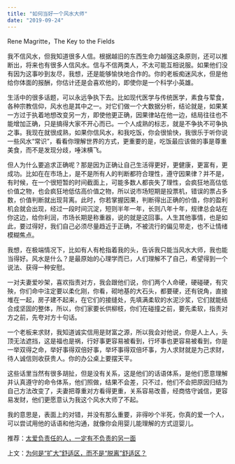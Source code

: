 ```yaml
---
title: "如何当好一个风水大师"
date: "2019-09-24"
---
```


Rene Magritte，The Key to the Fields

  

我不信风水，但我知道很多人信。根据越旧的东西生命力越强这条原则，还可以推断出，将来也有很多人信风水。信与不信两类人，不太可能互相说服。如果他们没有因为这事吵到友尽，我想，还是能够愉快地合作的。你的老板痴迷风水，但是他给你体面的报酬，你估计还是会喜欢他的，即使你是一个科学小英雄。

  

生活中的很多话题，可以永远争执下去。比如现代医学与传统医学，素食与荤食，各种宗教信仰，风水也是其中之一。对它们做一个大数据分析，结论就是，如果某一方过于执着地想改变另一方，即使他更正确，因果律站在他一边，结局往往也不能增加正确，只是搞得大家不开心而已。一个人成熟的标志，就是不争执不可争执之事。我现在就很成熟，如果你信风水，和我吃饭，你会很愉快，我很乐于听你说一些风水“常识”，看看你理解世界的方式，更重要的是，吃饭最应该做的事是尊重美食，而不是发现分歧，唾沫横飞。

  

但人为什么要追求正确呢？那是因为正确让自己生活得更好，更健康，更富有，更成功。比如在在市场上，是不是所有人的判断都符合理性，遵守因果律？并不是，有时候，在一个很短暂的时间截面上，可能多数人都丧失了理性，会疯狂地高估低价值之物，也会疯狂地低估高价值之物，所以说市场短期是投票机，错误的票占多数，价值判断就出现背离。此时，你若掌握因果，判断得出正确的价值，你的盈利机会就会出现，经过一段时间沉淀，短则半年一年，长则八年十年，规律总会站在你这边，给你利润，市场长期是称重器，说的就是这回事。人生其他事情，也是如此，要过得好，我们自己必须尽量趋近于正确，不被流行的偏见带走，也不让情绪模糊焦点。

  

我想，在极端情况下，比如有人有枪指着我的头，告诉我只能当风水大师，我也能当得好。风水是什么？是最原始的心理学而已，人们理解不了自己，希望得到一个说法、获得一种安慰。

  

一对夫妻爱吵架，喜欢指责对方，我会跟他们说，你们两个人命硬，硬碰硬，有灾殃，你们命中注定要以柔化刚，你看，砌地基的大石头，都要硬，还有锐角，直接堆在一起，房子建不起来，在它们的接缝处，先填满柔软的水泥沙浆，它们就能结合成坚固的整体，所以，你们家要长供柳枝，你们在碰撞之前，要先柔软，指责对方之前，先夸对方十句话。

  

一个老板来求财，我知道诚实信用是财富之源，所以我会对他说，你是人上人，头顶无法遮挡，这是福也是祸，行好事更容易被看到，行坏事也更容易被看到，你是一举双得之命，举好事得双倍好事，举坏事得双倍坏事，为人求财就是为己求财，待人诚信则收获贵人。你的办公桌上要摆天平。

  

这些话里当然有很多胡扯，但是没有关系，这是他们的话语体系，是他们愿意理解并认真遵守的命令体系，他们照做，结果不会差，只不过，他们不会把原因归结为自己方法改变了，夫妻把尊重对方看得更重，关系容易改善，经商恪守诚信，更容易发财，他们更愿意认为我这个风水大师了不起。

  

我的意思是，表面上的对错，并没有那么重要，非得吵个半死，你真的爱一个人，可以尝试用他的话语和他沟通，就像你会用婴儿能理解的方式逗婴儿。 

  

推荐：[太爱负责任的人，一定有不负责的另一面](http://mp.weixin.qq.com/s?__biz=MjM5NDU0Mjk2MQ==&mid=2651632358&idx=1&sn=36895be0efe9b82e3255dc867bc55dec&chksm=bd7e36f88a09bfee10872e268fc5dcbbd1635a92ba07d904be286a7a4373858a3d935d8a8253&scene=21#wechat_redirect)  

上文：[为何是“扩大”舒适区，而不是“脱离”舒适区？](http://mp.weixin.qq.com/s?__biz=MjM5NDU0Mjk2MQ==&mid=2651635134&idx=1&sn=5f54ce685608991b99f890be7e403739&chksm=bd7e39a08a09b0b60a19aaefdc02fa63032c5ecaf68cf252602d42450a6d9d533996f4d817ff&scene=21#wechat_redirect)
